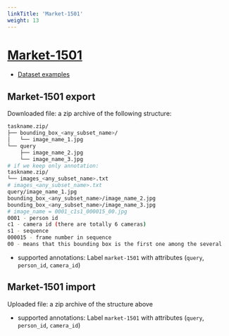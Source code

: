 ```yaml
---
linkTitle: 'Market-1501'
weight: 13
---
```


# [Market-1501](https://www.aitribune.com/dataset/2018051063)

- [Dataset examples](https://github.com/cvat-ai/datumaro/tree/v0.3/tests/assets/market1501_dataset)

## Market-1501 export

Downloaded file: a zip archive of the following structure:

```bash
taskname.zip/
├── bounding_box_<any_subset_name>/
│   └── image_name_1.jpg
└── query
    ├── image_name_2.jpg
    └── image_name_3.jpg
# if we keep only annotation:
taskname.zip/
└── images_<any_subset_name>.txt
# images_<any_subset_name>.txt
query/image_name_1.jpg
bounding_box_<any_subset_name>/image_name_2.jpg
bounding_box_<any_subset_name>/image_name_3.jpg
# image_name = 0001_c1s1_000015_00.jpg
0001 - person id
c1 - camera id (there are totally 6 cameras)
s1 - sequence
000015 - frame number in sequence
00 - means that this bounding box is the first one among the several
```

- supported annotations: Label `market-1501` with attributes (`query`, `person_id`, `camera_id`)

## Market-1501 import

Uploaded file: a zip archive of the structure above

- supported annotations: Label `market-1501` with attributes (`query`, `person_id`, `camera_id`)
